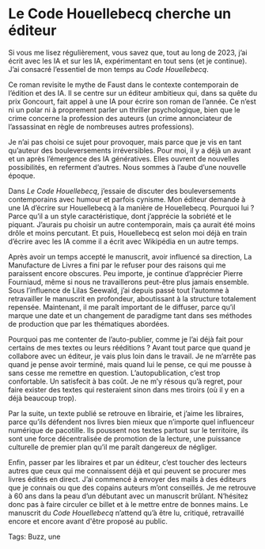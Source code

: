 # Le Code Houellebecq cherche un éditeur

Si vous me lisez régulièrement, vous savez que, tout au long de 2023, j’ai écrit avec les IA et sur les IA, expérimentant en tout sens (et je continue). J’ai consacré l’essentiel de mon temps au *Code Houellebecq*.

Ce roman revisite le mythe de Faust dans le contexte contemporain de l’édition et des IA. Il se centre sur un éditeur ambitieux qui, dans sa quête du prix Goncourt, fait appel à une IA pour écrire son roman de l’année. Ce n’est ni un polar ni à proprement parler un thriller psychologique, bien que le crime concerne la profession des auteurs (un crime annonciateur de l’assassinat en règle de nombreuses autres professions).

Je n’ai pas choisi ce sujet pour provoquer, mais parce que je vis en tant qu’auteur des bouleversements irréversibles. Pour moi, il y a déjà un avant et un après l’émergence des IA génératives. Elles ouvrent de nouvelles possibilités, en referment d’autres. Nous sommes à l’aube d’une nouvelle époque.

Dans *Le Code Houellebecq*, j’essaie de discuter des bouleversements contemporains avec humour et parfois cynisme. Mon éditeur demande à une IA d’écrire sur Houellebecq à la manière de Houellebecq. Pourquoi lui ? Parce qu’il a un style caractéristique, dont j’apprécie la sobriété et le piquant. J’aurais pu choisir un autre contemporain, mais ça aurait été moins drôle et moins percutant. Et puis, Houellebecq est selon moi déjà en train d’écrire avec les IA comme il a écrit avec Wikipédia en un autre temps.

Après avoir un temps accepté le manuscrit, avoir influencé sa direction, La Manufacture de Livres a fini par le refuser pour des raisons qui me paraissent encore obscures. Peu importe, je continue d’apprécier Pierre Fourniaud, même si nous ne travaillerons peut-être plus jamais ensemble. Sous l’influence de Lilas Seewald, j’ai depuis passé tout l’automne à retravailler le manuscrit en profondeur, aboutissant à la structure totalement repensée. Maintenant, il me paraît important de le diffuser, parce qu’il marque une date et un changement de paradigme tant dans ses méthodes de production que par les thématiques abordées.

Pourquoi pas me contenter de l’auto-publier, comme je l’ai déjà fait pour certains de mes textes ou leurs rééditions ? Avant tout parce que quand je collabore avec un éditeur, je vais plus loin dans le travail. Je ne m’arrête pas quand je pense avoir terminé, mais quand lui le pense, ce qui me pousse à sans cesse me remettre en question. L’autopublication, c’est trop confortable. Un satisfecit à bas coût. Je ne m’y résous qu’à regret, pour faire exister des textes qui resteraient sinon dans mes tiroirs (où il y en a déjà beaucoup trop).

Par la suite, un texte publié se retrouve en librairie, et j’aime les libraires, parce qu’ils défendent nos livres bien mieux que n’importe quel influenceur numérique de pacotille. Ils poussent nos textes partout sur le territoire, ils sont une force décentralisée de promotion de la lecture, une puissance culturelle de premier plan qu’il me paraît dangereux de négliger.

Enfin, passer par les libraires et par un éditeur, c’est toucher des lecteurs autres que ceux qui me connaissent déjà et qui peuvent se procurer mes livres édités en direct. J’ai commencé à envoyer des mails à des éditeurs que je connais ou que des copains auteurs m’ont conseillés. Je me retrouve à 60 ans dans la peau d’un débutant avec un manuscrit brûlant. N’hésitez donc pas à faire circuler ce billet et à le mettre entre de bonnes mains. Le manuscrit du *Code Houellebecq* n’attend qu’à être lu, critiqué, retravaillé encore et encore avant d'être proposé au public.

Tags: Buzz, une
